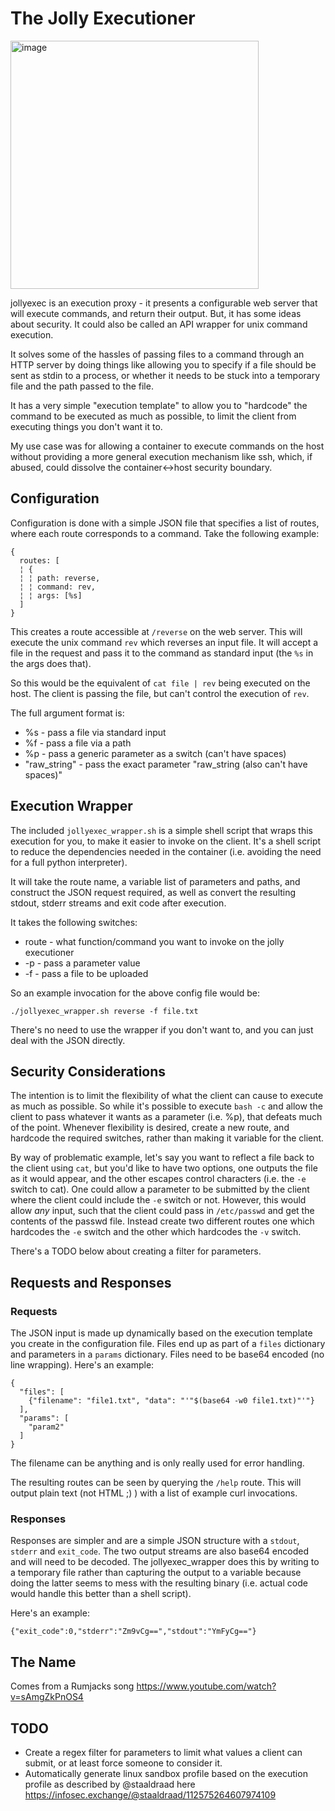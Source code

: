 # The Jolly Executioner

<img width="397" alt="image" src="https://github.com/singe/jollyexec/assets/1150684/41ec284d-4bd2-487b-87d5-aa65180ab820">

jollyexec is an execution proxy - it presents a configurable web server that will execute commands, and return their output. But, it has some ideas about security. It could also be called an API wrapper for unix command execution.

It solves some of the hassles of passing files to a command through an HTTP server by doing things like allowing you to specify if a file should be sent as stdin to a process, or whether it needs to be stuck into a temporary file and the path passed to the file.

It has a very simple "execution template" to allow you to "hardcode" the command to be executed as much as possible, to limit the client from executing things you don't want it to.

My use case was for allowing a container to execute commands on the host without providing a more general execution mechanism like ssh, which, if abused, could dissolve the container<->host security boundary.

## Configuration

Configuration is done with a simple JSON file that specifies a list of routes, where each route corresponds to a command. Take the following example:

```
{
  routes: [
  ¦ {
  ¦ ¦ path: reverse,
  ¦ ¦ command: rev,
  ¦ ¦ args: [%s]
  ]
}
```

This creates a route accessible at `/reverse` on the web server. This will execute the unix command `rev` which reverses an input file. It will accept a file in the request and pass it to the command as standard input (the `%s` in the args does that).

So this would be the equivalent of `cat file | rev` being executed on the host. The client is passing the file, but can't control the execution of `rev`.

The full argument format is:

* %s - pass a file via standard input
* %f - pass a file via a path
* %p - pass a generic parameter as a switch (can't have spaces)
* "raw_string" - pass the exact parameter "raw_string (also can't have spaces)"

## Execution Wrapper

The included `jollyexec_wrapper.sh` is a simple shell script that wraps this execution for you, to make it easier to invoke on the client. It's a shell script to reduce the dependencies needed in the container (i.e. avoiding the need for a full python interpreter).

It will take the route name, a variable list of parameters and paths, and construct the JSON request required, as well as convert the resulting stdout, stderr streams and exit code after execution.

It takes the following switches:

* route - what function/command you want to invoke on the jolly executioner
* -p - pass a parameter value
* -f - pass a file to be uploaded

So an example invocation for the above config file would be:

`./jollyexec_wrapper.sh reverse -f file.txt`

There's no need to use the wrapper if you don't want to, and you can just deal with the JSON directly.

## Security Considerations

The intention is to limit the flexibility of what the client can cause to execute as much as possible. So while it's possible to execute `bash -c` and allow the client to pass whatever it wants as a parameter (i.e. %p), that defeats much of the point. Whenever flexibility is desired, create a new route, and hardcode the required switches, rather than making it variable for the client.

By way of problematic example, let's say you want to reflect a file back to the client using `cat`, but you'd like to have two options, one outputs the file as it would appear, and the other escapes control characters (i.e. the `-e` switch to cat). One could allow a parameter to be submitted by the client where the client could include the `-e` switch or not. However, this would allow *any* input, such that the client could pass in `/etc/passwd` and get the contents of the passwd file. Instead create two different routes one which hardcodes the `-e` switch and the other which hardcodes the `-v` switch.

There's a TODO below about creating a filter for parameters.

## Requests and Responses

### Requests

The JSON input is made up dynamically based on the execution template you create in the configuration file. Files end up as part of a `files` dictionary and parameters in a `params` dictionary. Files need to be base64 encoded (no line wrapping). Here's an example:

```
{
  "files": [
    {"filename": "file1.txt", "data": "'"$(base64 -w0 file1.txt)"'"}
  ],
  "params": [
    "param2"
  ]
}
```

The filename can be anything and is only really used for error handling.

The resulting routes can be seen by querying the `/help` route. This will output plain text (not HTML ;) ) with a list of example curl invocations.

### Responses

Responses are simpler and are a simple JSON structure with a `stdout`, `stderr` and `exit_code`. The two output streams are also base64 encoded and will need to be decoded. The jollyexec_wrapper does this by writing to a temporary file rather than capturing the output to a variable because doing the latter seems to mess with the resulting binary (i.e. actual code would handle this better than a shell script).

Here's an example:

```
{"exit_code":0,"stderr":"Zm9vCg==","stdout":"YmFyCg=="}
```

## The Name

Comes from a Rumjacks song https://www.youtube.com/watch?v=sAmgZkPnOS4

## TODO

* Create a regex filter for parameters to limit what values a client can submit, or at least force someone to consider it.
* Automatically generate linux sandbox profile based on the execution profile as described by @staaldraad here https://infosec.exchange/@staaldraad/112575264607974109
